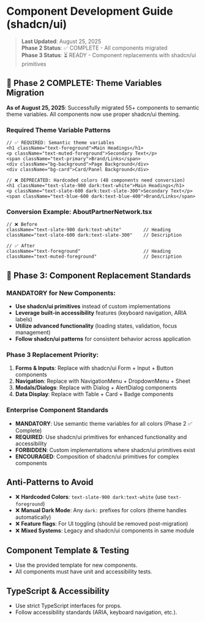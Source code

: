 # Component Development Guide (shadcn/ui)

> **Last Updated**: August 25, 2025  
> **Phase 2 Status**: ✅ COMPLETE - All components migrated  
> **Phase 3 Status**: ⏳ READY - Component replacements with shadcn/ui primitives

## 🎉 Phase 2 COMPLETE: Theme Variables Migration

**As of August 25, 2025**: Successfully migrated 55+ components to semantic theme variables. All components now use proper shadcn/ui theming.

### **Required Theme Variable Patterns**

```tsx
// ✅ REQUIRED: Semantic theme variables
<h1 className="text-foreground">Main Headings</h1>
<p className="text-muted-foreground">Secondary Text</p>
<span className="text-primary">Brand/Links</span>
<div className="bg-background">Page Background</div>
<div className="bg-card">Card/Panel Background</div>

// ❌ DEPRECATED: Hardcoded colors (48 components need conversion)
<h1 className="text-slate-900 dark:text-white">Main Headings</h1>
<p className="text-slate-600 dark:text-slate-300">Secondary Text</p>
<span className="text-blue-600 dark:text-blue-400">Brand/Links</span>
```

### **Conversion Example: AboutPartnerNetwork.tsx**
```tsx
// ❌ Before
className="text-slate-900 dark:text-white"        // Heading
className="text-slate-600 dark:text-slate-300"    // Description

// ✅ After  
className="text-foreground"                       // Heading
className="text-muted-foreground"                 // Description
```

## 🚀 Phase 3: Component Replacement Standards

### **MANDATORY for New Components:**
- **Use shadcn/ui primitives** instead of custom implementations
- **Leverage built-in accessibility** features (keyboard navigation, ARIA labels)
- **Utilize advanced functionality** (loading states, validation, focus management)
- **Follow shadcn/ui patterns** for consistent behavior across application

### **Phase 3 Replacement Priority:**
1. **Forms & Inputs**: Replace with shadcn/ui Form + Input + Button components
2. **Navigation**: Replace with NavigationMenu + DropdownMenu + Sheet
3. **Modals/Dialogs**: Replace with Dialog + AlertDialog components
4. **Data Display**: Replace with Table + Card + Badge components

### **Enterprise Component Standards**
- **MANDATORY**: Use semantic theme variables for all colors (Phase 2 ✅ Complete)
- **REQUIRED**: Use shadcn/ui primitives for enhanced functionality and accessibility
- **FORBIDDEN**: Custom implementations where shadcn/ui primitives exist
- **ENCOURAGED**: Composition of shadcn/ui primitives for complex components

## Anti-Patterns to Avoid
- ❌ **Hardcoded Colors**: `text-slate-900 dark:text-white` (use `text-foreground`)
- ❌ **Manual Dark Mode**: Any `dark:` prefixes for colors (theme handles automatically)
- ❌ **Feature flags**: For UI toggling (should be removed post-migration)
- ❌ **Mixed Systems**: Legacy and shadcn/ui components in same module

## Component Template & Testing
- Use the provided template for new components.
- All components must have unit and accessibility tests.

## TypeScript & Accessibility
- Use strict TypeScript interfaces for props.
- Follow accessibility standards (ARIA, keyboard navigation, etc.).
